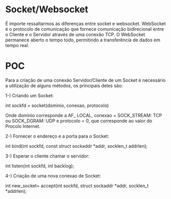 # Socket/Websocket

É importe ressaltarmos as diferenças entre socket e websocket.
WebSocket é o protocolo de comunicação que fornece comunicação bidirecional entre o Cliente e o Servidor através de uma conexão TCP. O WebSocket permanece aberto o tempo todo, permitindo a transferência de dados em tempo real. 

# POC

Para a criação de uma conexão Servidor/Cliente de um Socket é necessário a utilização de alguns métodos, os principais deles são:

1-) Criando um Socket:

int sockfd = socket(dominio, conexao, protocolo)

Onde dominio corresponde a AF_ LOCAL, conexao = SOCK_STREAM: TCP ou SOCK_DGRAM: UDP e protocolo = 0, que corresponde ao valor do Procolo Internet.


2-) Fornecer o endereço e a porta para o Socket:

int bind(int sockfd, const struct sockaddr *addr, socklen_t addrlen);


3-) Esperar o cliente chamar o servidor:

int listen(int sockfd, int backlog);


4-) Criação de uma nova conexao de Socket:

int new_socket= accept(int sockfd, struct sockaddr *addr, socklen_t *addrlen);



